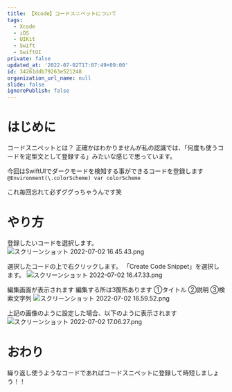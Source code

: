 ```yaml
---
title: 【Xcode】コードスニペットについて
tags:
  - Xcode
  - iOS
  - UIKit
  - Swift
  - SwiftUI
private: false
updated_at: '2022-07-02T17:07:49+09:00'
id: 34261ddb79263e521248
organization_url_name: null
slide: false
ignorePublish: false
---
```

# はじめに
コードスニペットとは？
正確かはわかりませんが私の認識では、「何度も使うコードを定型文として登録する」みたいな感じで思っています。

今回はSwiftUIでダークモードを検知する事ができるコードを登録します
`@Environment(\.colorScheme) var colorScheme`

これ毎回忘れて必ずググっちゃうんです笑

# やり方

登録したいコードを選択します。
![スクリーンショット 2022-07-02 16.45.43.png](https://qiita-image-store.s3.ap-northeast-1.amazonaws.com/0/1745371/a0947b81-5fae-9cfa-c2da-75e86f310cd7.png)

選択したコードの上で右クリックします。
「Create Code Snippet」を選択します。
![スクリーンショット 2022-07-02 16.47.33.png](https://qiita-image-store.s3.ap-northeast-1.amazonaws.com/0/1745371/828a0f5d-64f5-b497-181b-a9745edc4615.png)

編集画面が表示されます
編集する所は3箇所あります
①タイトル
②説明
③検索文字列
![スクリーンショット 2022-07-02 16.59.52.png](https://qiita-image-store.s3.ap-northeast-1.amazonaws.com/0/1745371/7920c28c-80a8-48ae-c9c8-11ecd0a27652.png)

上記の画像のように設定した場合、以下のように表示されます
![スクリーンショット 2022-07-02 17.06.27.png](https://qiita-image-store.s3.ap-northeast-1.amazonaws.com/0/1745371/71f14343-8390-1ae1-c741-037305edd9be.png)

# おわり
繰り返し使うようなコードであればコードスニペットに登録して時短しましょう！！
